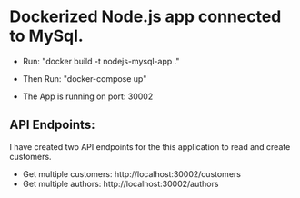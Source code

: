 # Dockerized Node.js app connected to MySql.

- Run: "docker build -t nodejs-mysql-app ."
- Then Run: "docker-compose up"

- The App is running on port: 30002

## API Endpoints:

I have created two API endpoints for the this application to read and create customers.

- Get multiple customers: http://localhost:30002/customers
- Get multiple authors: http://localhost:30002/authors
